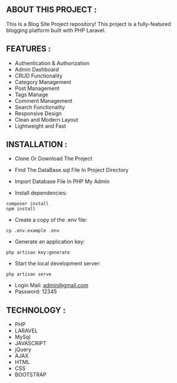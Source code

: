 ## ABOUT THIS PROJECT :

This Is a Blog Site Project repository! 
This project is a fully-featured blogging platform built with PHP Laravel. 

## FEATURES :

- Authentication & Authorization
- Admin Dashboard
- CRUD Functionality
- Category Management
- Post Management
- Tags Manage
- Comment Management
- Search Functionality
- Responsive Design
- Clean and Modern Layout
- Lightweight and Fast

## INSTALLATION :

- Clone Or Download The Project
- Find The DataBase.sql File In Project Directory
- Import Database File In PHP My Admin

- Install dependencies:

```
composer install
npm install
```

- Create a copy of the .env file:

```
cp .env.example .env
```

- Generate an application key:

```
php artisan key:generate
```

- Start the local development server:

```
php artisan serve
```

- Login Mail: admin@gmail.com
- Password: 12345

## TECHNOLOGY :

- PHP
- LARAVEL
- MySql
- JAVASCRIPT
- jQuery
- AJAX
- HTML
- CSS
- BOOTSTRAP

  
